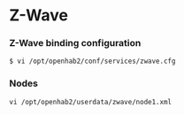 # Z-Wave

### Z-Wave binding configuration
~~~
$ vi /opt/openhab2/conf/services/zwave.cfg
~~~

### Nodes
~~~
vi /opt/openhab2/userdata/zwave/node1.xml
~~~